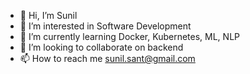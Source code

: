 - 👋 Hi, I’m Sunil
- 👀 I’m interested in Software Development
- 🌱 I’m currently learning Docker, Kubernetes, ML, NLP
- 💞️ I’m looking to collaborate on backend
- 📫 How to reach me sunil.sant@gmail.com

<!---
reinventsunil/reinventsunil is a ✨ special ✨ repository because its `README.md` (this file) appears on your GitHub profile.
You can click the Preview link to take a look at your changes.
--->
